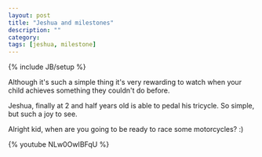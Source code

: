 ```yaml
---
layout: post
title: "Jeshua and milestones"
description: ""
category: 
tags: [jeshua, milestone]
---
```

{% include JB/setup %}

Although it's such a simple thing it's very rewarding to watch when your child achieves something they couldn't do before.

Jeshua, finally at 2 and half years old is able to pedal his tricycle. So simple, but such a joy to see.

Alright kid, when are you going to be ready to race some motorcycles?  :)

{% youtube NLw0OwIBFqU %}
